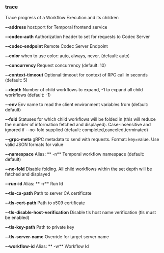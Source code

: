 ### trace

Trace progress of a Workflow Execution and its children

**--address**
host:port for Temporal frontend service

**--codec-auth**
Authorization header to set for requests to Codec Server

**--codec-endpoint**
Remote Codec Server Endpoint

**--color**
when to use color: auto, always, never. (default: auto)

**--concurrency**
Request concurrency (default: 10)

**--context-timeout**
Optional timeout for context of RPC call in seconds (default: 5)

**--depth**
Number of child workflows to expand, -1 to expand all child workflows (default: -1)

**--env**
Env name to read the client environment variables from (default: default)

**--fold**
Statuses for which child workflows will be folded in (this will reduce the number of information fetched and displayed). Case-insensitive and ignored if --no-fold supplied (default: completed,canceled,terminated)

**--grpc-meta**
gRPC metadata to send with requests. Format: key=value. Use valid JSON formats for value

**--namespace**
Alias: ** -n**
Temporal workflow namespace (default: default)

**--no-fold**
Disable folding. All child workflows within the set depth will be fetched and displayed

**--run-id**
Alias: ** -r**
Run Id

**--tls-ca-path**
Path to server CA certificate

**--tls-cert-path**
Path to x509 certificate

**--tls-disable-host-verification**
Disable tls host name verification (tls must be enabled)

**--tls-key-path**
Path to private key

**--tls-server-name**
Override for target server name

**--workflow-id**
Alias: ** -w**
Workflow Id

